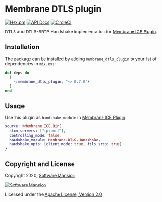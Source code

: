 # Membrane DTLS plugin

[![Hex.pm](https://img.shields.io/hexpm/v/membrane_dtls_plugin.svg)](https://hex.pm/packages/membrane_dtls_plugin)
[![API Docs](https://img.shields.io/badge/api-docs-yellow.svg?style=flat)](https://hexdocs.pm/membrane_dtls_plugin/)
[![CircleCI](https://circleci.com/gh/membraneframework/membrane_dtls_plugin.svg?style=svg)](https://circleci.com/gh/membraneframework/membrane_dtls_plugin)

DTLS and DTLS-SRTP Handshake implementation for [Membrane ICE Plugin](https://github.com/membraneframework/membrane_ice_plugin).

## Installation

The package can be installed by adding `membrane_dtls_plugin` to your list of dependencies in `mix.exs`:

```elixir
def deps do
  [
    {:membrane_dtls_plugin, "~> 0.7.0"}
  ]
end
```

## Usage
Use this plugin as `handshake_module` in [Membrane ICE Plugin](https://github.com/membraneframework/membrane_ice_plugin.git).

```elixir
source: %Membrane.ICE.Bin{
  stun_servers: ["ip:port"],
  controlling_mode: false,
  handshake_module: Membrane.DTLS.Handshake,
  handshake_opts: [client_mode: true, dtls_srtp: true]
}
```

## Copyright and License

Copyright 2020, [Software Mansion](https://swmansion.com/?utm_source=git&utm_medium=readme&utm_campaign=membrane_dtls_plugin)

[![Software Mansion](https://logo.swmansion.com/logo?color=white&variant=desktop&width=200&tag=membrane-github)](https://swmansion.com/?utm_source=git&utm_medium=readme&utm_campaign=membrane_dtls_plugin)

Licensed under the [Apache License, Version 2.0](LICENSE)
